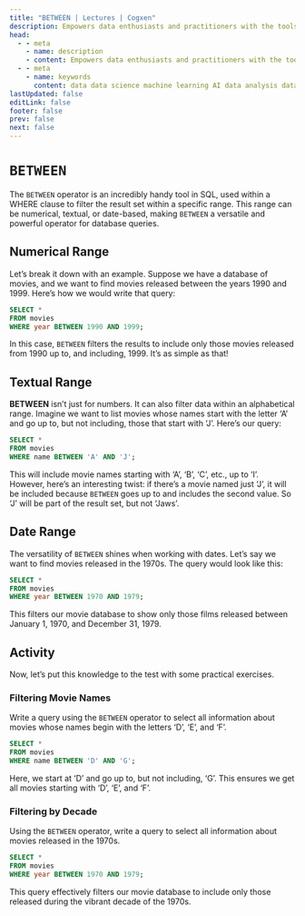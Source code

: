 ```yaml
---
title: "BETWEEN | Lectures | Cogxen"
description: Empowers data enthusiasts and practitioners with the tools and knowledge to unlock the potential of data.
head:
  - - meta
    - name: description
    - content: Empowers data enthusiasts and practitioners with the tools and knowledge to unlock the potential of data.
  - - meta
    - name: keywords
      content: data data science machine learning AI data analysis data-driven data enthusiasts data practitioners
lastUpdated: false
editLink: false
footer: false
prev: false
next: false
---
```


# `BETWEEN`

The `BETWEEN` operator is an incredibly handy tool in SQL, used within a WHERE clause to filter the result set within a specific range. This range can be numerical, textual, or date-based, making `BETWEEN` a versatile and powerful operator for database queries.

## Numerical Range

Let’s break it down with an example. Suppose we have a database of movies, and we want to find movies released between the years 1990 and 1999. Here’s how we would write that query:

```sql :line-numbers
SELECT *
FROM movies
WHERE year BETWEEN 1990 AND 1999;
```

In this case, `BETWEEN` filters the results to include only those movies released from 1990 up to, and including, 1999. It’s as simple as that!

## Textual Range

**BETWEEN** isn’t just for numbers. It can also filter data within an alphabetical range. Imagine we want to list movies whose names start with the letter ‘A’ and go up to, but not including, those that start with ‘J’. Here’s our query:

```sql :line-numbers
SELECT *
FROM movies
WHERE name BETWEEN 'A' AND 'J';
```

This will include movie names starting with ‘A’, ‘B’, ‘C’, etc., up to ‘I’. However, here’s an interesting twist: if there’s a movie named just ‘J’, it will be included because `BETWEEN` goes up to and includes the second value. So ‘J’ will be part of the result set, but not ‘Jaws’.

## Date Range

The versatility of `BETWEEN` shines when working with dates. Let’s say we want to find movies released in the 1970s. The query would look like this:

```sql :line-numbers
SELECT *
FROM movies
WHERE year BETWEEN 1970 AND 1979;
```

This filters our movie database to show only those films released between January 1, 1970, and December 31, 1979.

## Activity

Now, let’s put this knowledge to the test with some practical exercises.

### Filtering Movie Names

Write a query using the `BETWEEN` operator to select all information about movies whose names begin with the letters ‘D’, ‘E’, and ‘F’.

```sql :line-numbers
SELECT *
FROM movies
WHERE name BETWEEN 'D' AND 'G';
```

<!--@include: ../_includes/tables/query-results-from-between.md-->

Here, we start at ‘D’ and go up to, but not including, ‘G’. This ensures we get all movies starting with ‘D’, ‘E’, and ‘F’.

### Filtering by Decade

Using the `BETWEEN` operator, write a query to select all information about movies released in the 1970s.

```sql :line-numbers
SELECT *
FROM movies
WHERE year BETWEEN 1970 AND 1979;
```

<!--@include: ../_includes/tables/query-results-from-between-2.md-->

This query effectively filters our movie database to include only those released during the vibrant decade of the 1970s.
